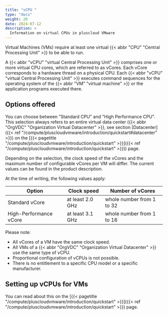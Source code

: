 ```yaml
---
title: "vCPU "
type: "docs"
weight: 20
date: 2024-07-12
description: >
  Information on virtual CPUs in pluscloud VMware
---
```


Virtual Machines (VMs) require at least one virtual {{< abbr "CPU" "Central Processing Unit" >}} to be able to run.

A {{< abbr "vCPU" "virtual Central Processing Unit" >}} comprises one or more virtual CPU cores, which are referred to as vCores.
Each vCore corresponds to a hardware thread on a physical CPU.
Each {{< abbr "vCPU" "virtual Central Processing Unit" >}} executes command sequences for the operating system of the {{< abbr "VM" "virtual machine" >}} or the application programs executed there.

## Options offered

You can choose between "Standard CPU" and "High Performance CPU". This selection always refers to an entire virtual data center ({{< abbr "OrgVDC" "Organization Virtual Datacenter" >}}, see section [Datacenter]({{< ref "/compute/pluscloudvmware/introduction/quickstart#datacenter" >}}) on the [{{< pagetitle "/compute/pluscloudvmware/introduction/quickstart" >}}]({{< ref "/compute/pluscloudvmware/introduction/quickstart" >}})) page.

Depending on the selection, the clock speed of the vCores and the maximum number of configurable vCores per VM will differ.
The current values can be found in the product description.

At the time of writing, the following values apply:

| Option                 | Clock speed      | Number of vCores          |
|------------------------|------------------|---------------------------|
| Standard vCore         | at least 2.0 GHz | whole number from 1 to 32 |
| High-Performance vCore | at least 3.1 GHz | whole number from 1 to 16 |

Please note:

* All vCores of a VM have the same clock speed.
* All VMs of a {{< abbr "OrgVDC" "Organization Virtual Datacenter" >}} use the same type of vCPU.
* Proportional configuration of vCPUs is not possible.
* There is no entitlement to a specific CPU model or a specific manufacturer.

## Setting up vCPUs for VMs

You can read about this on the [{{< pagetitle "/compute/pluscloudvmware/introduction/quickstart" >}}]({{< ref "/compute/pluscloudvmware/introduction/quickstart" >}}) page.
